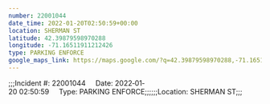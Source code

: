 ```yaml
---
number: 22001044
date_time: 2022-01-20T02:50:59+00:00
location: SHERMAN ST
latitude: 42.39879598970288
longitude: -71.16511911212426
type: PARKING ENFORCE
google_maps_link: https://maps.google.com/?q=42.39879598970288,-71.16511911212426
---
```


;;;Incident #: 22001044     Date: 2022‐01‐20 02:50:59     Type: PARKING ENFORCE;;;;;;Location: SHERMAN ST;;;
